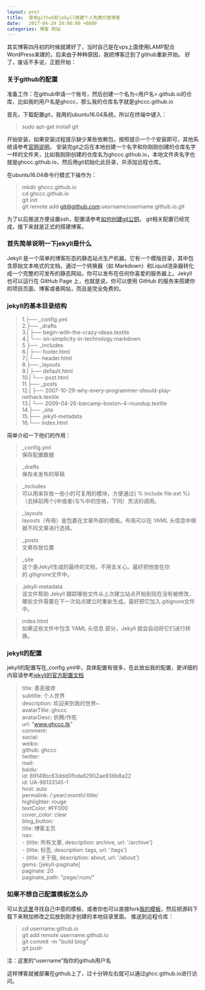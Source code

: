 ```yaml
---
layout: post
title:  使用github和jekyll搭建个人免费托管博客
date:   2017-04-29 20:00:00 +0800
categories: 博客 网站
---
```

其实博客四月初的时候就建好了，当时自己是在vps上面使用LAMP配合WordPress来建的，后来由于种种原因，我把博客迁到了github重新开始。
好了，废话不多说，正题开始：

### 关于github的配置

准备工作：在github申请一个账号，然后创建一个名为<用户名>.github.io的仓库，比如我的用户名是ghccc，那么我的仓库名字就是ghccc.github.io

首先，下载配置git，我用的ubuntu16.04系统，所以在终端中键入：

> sudo apt-get install git

开始安装，如果安装过程提示缺少某些依赖包，按照提示一个个安装即可，其他系统请参考[官网说明][1]。
安装完git之后在本地创建一个名字和你刚刚创建的仓库名字一样的文件夹，比如我刚刚创建的仓库名为ghccc.github.io，本地文件夹名字也就是ghccc.github.io，然后用git初始化此目录，并添加远程仓库。

在ubuntu16.04命令行模式下操作为：

> mkdir ghccc.github.io  
  cd ghccc.github.io  
  git init  
  git remote add git@github.com:uesrname/username.github.io.git

为了以后推送方便设置ssh，配置请参考[如何创建git公钥][2]。
git相关配置已经完成，接下来就是正式的搭建博客。

### 首先简单说明一下jekyll是什么
    
Jekyll 是一个简单的博客形态的静态站点生产机器。它有一个模版目录，其中包含原始文本格式的文档，通过一个转换器（如 Markdown）和Liquid渲染器转化成一个完整的可发布的静态网站，你可以发布在任何你喜爱的服务器上。Jekyll 也可以运行在 GitHub Page 上，也就是说，你可以使用 GitHub 的服务来搭建你的项目页面、博客或者网站，而且是完全免费的。

### jekyll的基本目录结构

> 1.├── _config.yml  
2.├── _drafts  
3.|   ├── begin-with-the-crazy-ideas.textile  
4.|   └── on-simplicity-in-technology.markdown  
5.├── _includes  
6.|   ├── footer.html  
7.|   └── header.html  
8.├── _layouts  
9.|   ├── default.html  
10.|   └── post.html  
11.├── _posts  
12.|   ├── 2007-10-29-why-every-programmer-should-play-nethack.textile  
13.|   └── 2009-04-26-barcamp-boston-4-roundup.textile  
14.├── _site  
15.├── .jekyll-metadata  
16.└── index.html

简单介绍一下他们的作用：

> _config.yml  
 保存配置数据

> _drafts  
 保存未发布的草稿

> _includes  
 可以用来存放一些小的可复用的模块，方便通过{ % include file.ext %}（去掉前两个{中或者{与%中的空格，下同）灵活的调用。

> _layouts  
 layouts（布局）是包裹在文章外部的模板。布局可以在 YAML 头信息中根据不同文章进行选择。

> _posts  
 文章存放位置

> _site  
 这个是Jekyll生成的最终的文档，不用去关心。最好把他放在你的.gitignore文件中。

> .jekyll-metadata  
 该文件帮助 Jekyll 跟踪哪些文件从上次建立站点开始到现在没有被修改，哪些文件需要在下一次站点建立时重新生成。最好把它加入.gitignore文件中。

> index.html  
 如果这些文件中包含 YAML 头信息 部分，Jekyll 就会自动将它们进行转换。

### jekyll的配置

jekyll的配置写在_config.yml中，具体配置有很多，在此放出我的配置，更详细的内容请参考[jekyll的官方配置文档][3]

> title: 善恶彼岸  
subtitle: 个人世界  
description: 欢迎来到我的世界~  
avatarTitle: ghccc  
avatarDesc: 折腾/作死  
url: "www.ghccc.tk"  
comment:  
social:  
    weibo:  
    github: ghccc  
    twitter:   
    mail:  
 baidu:  
    id: 89149bc63ddd0fbda82902ae936b8a22  
    id: UA-98133145-1   
    host: auto   
permalink: /:year/:month/:title/  
highlighter: rouge  
textColor: #FF000  
cover_color: clear  
blog_button:  
    title: 博客主页  
nav:  
    - {title: 所有文章, description: archive, url: '/archive'}  
    - {title: 标签, description: tags, url: '/tags'}   
    - {title: 关于我, description: about, url: '/about'}  
 gems: [jekyll-paginate]  
paginate: 20  
paginate_path: "page/:num/"  

### 如果不想自己配置模板怎么办

可以去[这里][4]寻找自己中意的模板，或者你也可以直接fork[我的模板][5]，然后把源码下载下来稍加修改之后放到刚才创建的本地目录里面。
推送到远程仓库：

> cd username.github.io  
git add remote username.github.io  
git commit -m "build blog"  
git push

注：这里的“username”指你的github用户名

这样博客就被部署在github上了，过十分钟左右就可以通过ghcc.github.io进行访问。




    


  [1]: https://pages.github.com/
  [2]: https://gist.github.com/yisibl/8019693
  [3]: http://jekyllcn.com/
  [4]: https://github.com/jekyll/jekyll/wiki/Sites
  [5]: https://github.com/ghccc/ghccc.github.io
